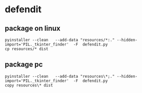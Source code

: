 # defendit

## package on linux
```
pyinstaller --clean   --add-data "resources/*:." --hidden-import='PIL._tkinter_finder'  -F  defendit.py
cp resources/* dist
```

## package pc
```
pyinstaller --clean   --add-data "resources\*;." --hidden-import='PIL._tkinter_finder'  -F  defendit.py
copy resources\* dist
```

